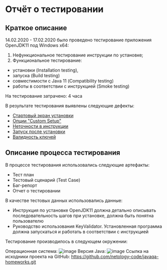 # Отчёт о тестировании <Legacy>

## Краткое описание

14.02.2020 - 17.02.2020 было проведено тестирование приложения OpenJDK11 под Windows х64:
1. Нефункциональное тестирование инструкции по установке;
1. Функциональное тестирование: 
* установки (Installation testing), 
* запуска (Build testing)
* совместимости с Java 11 (Сompatibility testing)
* работы в соответствии с инструкцией (Smoke testing) 

На тестирование затрачено: 4 часа 

В результате тестирования выявлены следующие дефекты:
* [Стартовый экран установки](https://github.com/OlgaNorina/Legacy/issues/1#issue-565738890)
* [Опции "Custom Setup"](https://github.com/OlgaNorina/Legacy/issues/2#issue-565758112)
* [Неточности в инструкции](https://github.com/OlgaNorina/Legacy/issues/3#issue-565760611)
* [Запуск после установки](https://github.com/OlgaNorina/Legacy/issues/4#issue-565766212)
* [Валидность ключей](https://github.com/OlgaNorina/Legacy/issues/5#issue-565772018)

## Описание процесса тестирования

В процессе тестирования использовались следующие артефакты:
* Тест план
* Тестовый сценарий (Test Case)
* Баг-репорт
* Отчет о тестировании

В качестве тестовых данных использовались данные:
* Инструкция по установке OpenJDK11 должна детально описывать последовательность шагов при установке, должна быть понятна пользователю
* Руководство использования KeyValidator. Установленная программа должна запускаться и работать в соответствии с инструкцией

Тестирование производилось в следующем окружении:

Операционная система:
![image](https://user-images.githubusercontent.com/60429064/74587477-b1c0ec00-5014-11ea-9ba4-5e3174c08738.png)
Версия Java:
![image](https://user-images.githubusercontent.com/60429064/74587492-d321d800-5014-11ea-9d2c-4621b8209502.png)
Ссылка на исходники проекта на GitHub:
https://github.com/netology-code/javaqa-homeworks.git